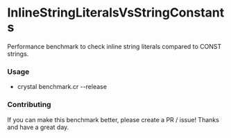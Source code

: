 # InlineStringLiteralsVsStringConstants
Performance benchmark to check inline string literals compared to CONST strings.

### Usage
 - crystal benchmark.cr --release
 
 
### Contributing

If you can make this benchmark better, please create a PR / issue! Thanks and have a great day.

